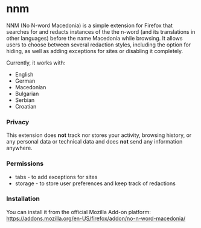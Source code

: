 # nnm

NNM (No N-word Macedonia) is a simple extension for Firefox that searches for and redacts instances of the the n-word (and its translations in other languages) before the name Macedonia while browsing. It allows users to choose between several redaction styles, including the option for hiding, as well as adding exceptions for sites or disabling it completely. 

Currently, it works with:
* English
* German
* Macedonian
* Bulgarian
* Serbian
* Croatian

### Privacy
This extension does **not** track nor stores your activity, browsing history, or any personal data or technical data and does **not** send any information anywhere.

### Permissions
* tabs - to add exceptions for sites
* storage - to store user preferences and keep track of redactions

### Installation
You can install it from the official Mozilla Add-on platform:
https://addons.mozilla.org/en-US/firefox/addon/no-n-word-macedonia/
